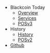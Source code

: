 * Blackcoin Today
    - [Overview](blackcoin-today/overview)
    - [Services](blackcoin-today/services)
    - [POSv3](blackcoin-today/posv3)
* History
    - [History](history/history)
    - [POSv2](history/posv2)
* [Github](https://github.com/danielclough/blackcoin-wiki)